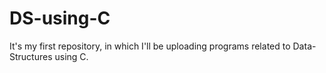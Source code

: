 # DS-using-C
It's my first repository, in which I'll be uploading programs related to Data-Structures using C.
